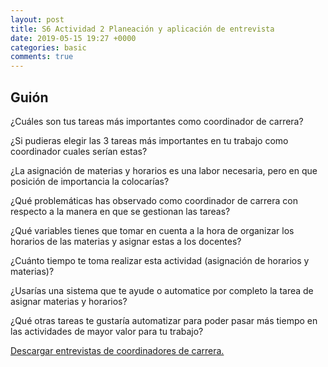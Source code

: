 ```yaml
---
layout: post
title: S6 Actividad 2 Planeación y aplicación de entrevista
date: 2019-05-15 19:27 +0000
categories: basic
comments: true
---
```


## Guión

¿Cuáles son tus tareas más importantes como coordinador de carrera?

¿Si pudieras elegir las 3 tareas más importantes en tu trabajo como coordinador cuales serían estas?

¿La asignación de materias y horarios es una labor necesaria, pero en que posición de importancia la colocarías?

¿Qué problemáticas has observado como coordinador de carrera con respecto a la manera en que se gestionan las tareas?

¿Qué variables tienes que tomar en cuenta a la hora de organizar los horarios de las materias y asignar estas a los docentes?

¿Cuánto tiempo te toma realizar esta actividad (asignación de horarios y materias)? 

¿Usarías una sistema que te ayude o  automatice por completo la tarea de asignar materias y horarios?

¿Qué otras tareas te gustaría automatizar para poder pasar más tiempo en las actividades de mayor valor para tu trabajo?

[Descargar entrevistas de coordinadores de carrera.](https://res.cloudinary.com/dfhxsuwjv/image/upload/v1558157215/entrevistas-v1.0_bjhvtc.pdf)